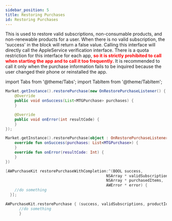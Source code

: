 ```yaml
---
sidebar_position: 5
title: Restoring Purchases
id: Restoring Purchases
---
```


 This is used to restore valid subscriptions, non-consumable products, and non-renewable products for a user. When there is no valid subscription, the 'success' in the block will return a false value. Calling this interface will directly call the AppleService verification interface. There is a quota restriction for this interface for each app, <font color="red"> **so it is strictly prohibited to call when starting the app and to call it too frequently.**</font> It is recommended to call it only when the purchase information fails to be inquired because the user changed their phone or reinstalled the app.

 
import Tabs from '@theme/Tabs';
import TabItem from '@theme/TabItem';

<Tabs>
  <TabItem value="Java" label="Java" default>

```Java
Market.getInstance().restorePurchase(new OnRestorePurchaseListener() {
    @Override
    public void onSuccess(List<MTGPurchase> purchases) {
    }

    @Override
    public void onError(int resultCode) {
    }
});
```
  </TabItem>
  <TabItem value="Kotlin" label="Kotlin">

```Kotlin
Market.getInstance().restorePurchase(object : OnRestorePurchaseListener {
    override fun onSuccess(purchases: List<MTGPurchase>) {
    }
    override fun onError(resultCode: Int) {
    }
})
```
  </TabItem>
  <TabItem value="Objective-C" label="Objective-C">

```Objective-C 
[AWPurchaseKit restorePurchaseWithCompletion:^(BOOL success, 
                                            NSArray * validSubscriptions, 
                                            NSArray * purchasedItems, 
                                            AWError * error) {
    //do something
  }];
```
  </TabItem>
  <TabItem value="Swift" label="Swift">

```Swift
AWPurchaseKit.restorePurchase { (success, validSubscriptions, productIds, error) in
      //do something
      }
```
  </TabItem>
</Tabs>